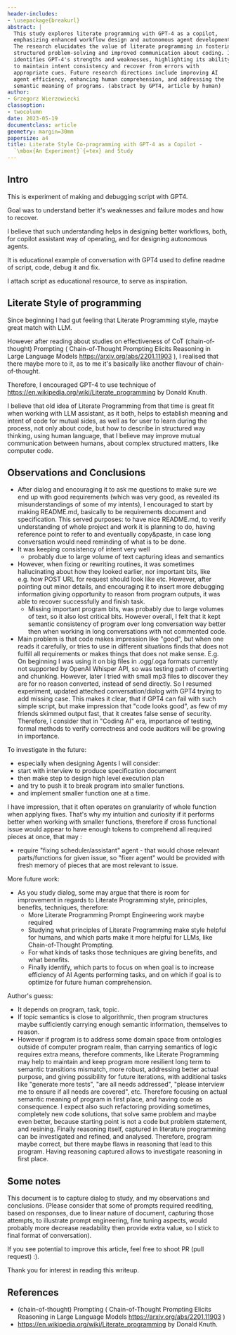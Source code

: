 ```yaml
---
header-includes:
- \usepackage{breakurl}
abstract: |
  This study explores literate programming with GPT-4 as a copilot,
  emphasizing enhanced workflow design and autonomous agent development.
  The research elucidates the value of literate programming in fostering
  structured problem-solving and improved communication about coding. It
  identifies GPT-4's strengths and weaknesses, highlighting its ability
  to maintain intent consistency and recover from errors with
  appropriate cues. Future research directions include improving AI
  agent efficiency, enhancing human comprehension, and addressing the
  semantic meaning of programs. (abstract by GPT4, article by human)
author:
- Grzegorz Wierzowiecki
classoption:
- twocolumn
date: 2023-05-19
documentclass: article
geometry: margin=30mm
papersize: a4
title: Literate Style Co-programming with GPT-4 as a Copilot -
  `\mbox{An Experiment}`{=tex} and Study
---
```


## Intro

This is experiment of making and debugging script with GPT4.

Goal was to understand better it's weaknesses and failure modes and how
to recover.

I believe that such understanding helps in designing better workflows,
both, for copilot assistant way of operating, and for designing
autonomous agents.

It is educational example of conversation with GPT4 used to define
readme of script, code, debug it and fix.

I attach script as educational resource, to serve as inspiration.

## Literate Style of programming

Since beginning I had gut feeling that Literate Programming style, maybe
great match with LLM.

However after reading about studies on effectiveness of CoT
(chain-of-thought) Prompting ( Chain-of-Thought Prompting Elicits
Reasoning in Large Language Models <https://arxiv.org/abs/2201.11903> ), I
realised that there maybe more to it, as to me it's basically like
another flavour of chain-of-thought.

Therefore, I encouraged GPT-4 to use technique of
<https://en.wikipedia.org/wiki/Literate_programming> by Donald Knuth.

I believe that old idea of Literate Programming from that time is great
fit when working with LLM assistant, as it both, helps to establish
meaning and intent of code for mutual sides, as well as for user to
learn during the process, not only about code, but how to describe in
structured way thinking, using human language, that I believe may
improve mutual communication between humans, about complex structured
matters, like computer code.

## Observations and Conclusions

*   After dialog and encouraging it to ask me questions to make sure we
    end up with good requirements (which was very good, as revealed its
    misunderstandings of some of my intents), I encouraged to start by
    making README.md, basically to be requirements document and
    specification. This served purposes: to have nice README.md, to
    verify understanding of whole project and work it is planning to do,
    having reference point to refer to and eventually copy&paste, in
    case long conversation would need reminding of what is to be done.
*   It was keeping consistency of intent very well
    -   probably due to large volume of text capturing ideas and
        semantics
*   However, when fixing or rewriting routines, it was sometimes
    hallucinating about how they looked earlier, nor important bits,
    like e.g. how POST URL for request should look like etc. However,
    after pointing out minor details, and encouraging it to insert more
    debugging information giving opportunity to reason from program
    outputs, it was able to recover successfully and finish task.
    -   Missing important program bits, was probably due to large
        volumes of text, so it also lost critical bits. However overall,
        I felt that it kept semantic consistency of program over long
        conversation way better then when working in long conversations
        with not commented code.
*   Main problem is that code makes impression like "good", but when
    one reads it carefully, or tries to use in different situations
    finds that does not fulfill all requirements or makes things
    that does not make sense. E.g. On beginning I was using it on
    big files in .ogg/.oga formats currently not supported by OpenAI Whisper API,
    so was testing path of converting and chunking. However, later
    I tried with small mp3 files to discover they are for no reason
    converted, instead of send directly. So I resumed experiment,
    updated atteched conversation/dialog with GPT4 trying to add missing
    case. This makes it clear, that if GPT4 can fail with such simple
    script, but make impression that "code looks good", as few of my
    friends skimmed output fast, that it creates false sense of security.
    Therefore, I consider that in "Coding AI" era, importance of testing,
    formal methods to verify correctness and code auditors will be
    growing in importance.


To investigate in the future:

*   especially when designing Agents I will consider:
*   start with interview to produce specification document
*   then make step to design high level execution plan
*   and try to push it to break program into smaller functions.
*   and implement smaller function one at a time.

I have impression, that it often operates on granularity of whole
function when applying fixes. That's why my intuition and curiosity if
it performs better when working with smaller functions, therefore if
cross functional issue would appear to have enough tokens to comprehend
all required pieces at once, that may :

*   require "fixing scheduler/assistant" agent - that would chose
    relevant parts/functions for given issue, so "fixer agent" would be
    provided with fresh memory of pieces that are most relevant to
    issue.

More future work:

*   As you study dialog, some may argue that there is room for
    improvement in regards to Literate Programming style, principles,
    benefits, techniques, therefore:
    -   More Literate Programming Prompt Engineering work maybe required
    -   Studying what principles of Literate Programming make style
        helpful for humans, and which parts make it more helpful for
        LLMs, like Chain-of-Thought Prompting.
    -   For what kinds of tasks those techniques are giving benefits,
        and what benefits.
    -   Finally identify, which parts to focus on when goal is to
        increase efficiency of AI Agents performing tasks, and on which
        if goal is to optimize for future human comprehension.

Author's guess:

*   It depends on program, task, topic.
*   If topic semantics is close to algorithmic, then program structures
    maybe sufficiently carrying enough semantic information, themselves
    to reason.
*   However if program is to address some domain space from ontologies
    outside of computer program realm, than carrying semantics of logic
    requires extra means, therefore comments, like Literate Programming
    may help to maintain and keep program more resilient long term to
    semantic transitions mismatch, more robust, addressing better actual
    purpose, and giving possibility for future iterations, with
    additional tasks like "generate more tests", "are all needs
    addressed", "please interview me to ensure if all needs are
    covered", etc. Therefore focusing on actual semantic meaning of
    program in first place, and having code as consequence. I expect
    also such refactoring providing sometimes, completely new code
    solutions, that solve same problem and maybe even better, because
    starting point is not a code but problem statement, and resining.
    Finally reasoning itself, captured in literature programming can be
    investigated and refined, and analysed. Therefore, program maybe
    correct, but there maybe flaws in reasoning that lead to this
    program. Having reasoning captured allows to investigate reasoning
    in first place.

## Some notes

This document is to capture dialog to study, and my observations and
conclusions. (Please consider that some of prompts required reediting,
based on responses, due to linear nature of document, capturing those
attempts, to illustrate prompt engineering, fine tuning aspects, would
probably more decrease readability then provide extra value, so I stick
to final format of conversation).

If you see potential to improve this article,
feel free to shoot PR (pull request) :).

Thank you for interest in reading this writeup.

## References

* (chain-of-thought) Prompting ( Chain-of-Thought Prompting Elicits
Reasoning in Large Language Models <https://arxiv.org/abs/2201.11903> )
* <https://en.wikipedia.org/wiki/Literate_programming> by Donald Knuth.

